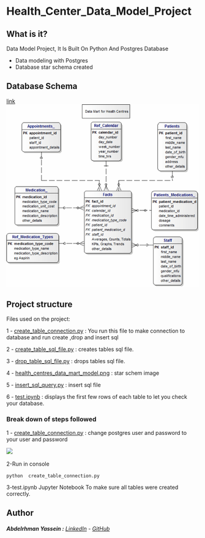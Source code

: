 # Health_Center_Data_Model_Project

## What is it?

Data Model Project, It Is Built On Python And Postgres Database

  - Data modeling with Postgres
  - Database star schema created

## Database Schema

[link](http://www.databaseanswers.org/data_models/health_centres/health_centres_data_mart.htm)
![Image of Star Schema](https://raw.githubusercontent.com/Abdelrhman-Yassein/Health-Center-Data-Model-Project-With-Postgres/main/health_centres_data_mart_model.png) 


 ## Project structure

Files used on the project:

1 - [create_table_connection.py](https://github.com/Abdelrhman-Yassein/Health_Center_Data_Model_Project/blob/master/create_table_connection.py) : You run this file to make connection to database and run create ,drop and insert sql

2 - [create_table_sql_file.py](https://github.com/Abdelrhman-Yassein/Health_Center_Data_Model_Project/blob/master/create_table_sql_file.py) : creates tables sql file.

3 - [drop_table_sql_file.py](https://github.com/Abdelrhman-Yassein/Health_Center_Data_Model_Project/blob/master/drop_table_sql_file.py) : drops tables sql file.

4 - [health_centres_data_mart_model.png](https://github.com/Abdelrhman-Yassein/Health_Center_Data_Model_Project/blob/master/health_centres_data_mart_model.png) : star schem image

5 - [insert_sql_query.py](https://github.com/Abdelrhman-Yassein/Health_Center_Data_Model_Project/blob/master/insert_sql_query.py) : insert sql file

6 - [test.ipynb](https://github.com/Abdelrhman-Yassein/Health_Center_Data_Model_Project/blob/master/test.ipynb) : displays the first few rows of each table to let you check your database.

### Break down of steps followed

1 - [create_table_connection.py](https://github.com/Abdelrhman-Yassein/Health_Center_Data_Model_Project/blob/master/create_table_connection.py) : change postgres user and password to your user and password 

![](https://github.com/Abdelrhman-Yassein/Health_Center_Data_Model_Project/blob/master/Capture.PNG)

2-Run in console

```
python  create_table_connection.py
```

3-test.ipynb Jupyter Notebook To make sure all tables were created correctly.



## Author

######  **Abdelrhman Yassein  :**  [LinkedIn](https://www.linkedin.com/in/abdelrhman-yassein-582563134/) - [GitHub](https://github.com/Abdelrhman-Yassein?tab=repositories)
